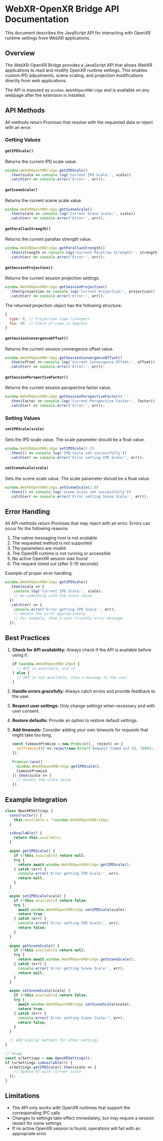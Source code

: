 # WebXR-OpenXR Bridge API Documentation

This document describes the JavaScript API for interacting with OpenXR runtime settings from WebXR applications.

## Overview

The WebXR-OpenXR Bridge provides a JavaScript API that allows WebXR applications to read and modify OpenXR runtime settings. This enables custom IPD adjustments, scene scaling, and projection modifications directly from web applications.

The API is exposed as `window.WebXROpenXRBridge` and is available on any webpage after the extension is installed.

## API Methods

All methods return Promises that resolve with the requested data or reject with an error.

### Getting Values

#### `getIPDScale()`

Returns the current IPD scale value.

```javascript
window.WebXROpenXRBridge.getIPDScale()
  .then(scale => console.log('Current IPD Scale:', scale))
  .catch(err => console.error('Error:', err));
```

#### `getSceneScale()`

Returns the current scene scale value.

```javascript
window.WebXROpenXRBridge.getSceneScale()
  .then(scale => console.log('Current Scene Scale:', scale))
  .catch(err => console.error('Error:', err));
```

#### `getParallaxStrength()`

Returns the current parallax strength value.

```javascript
window.WebXROpenXRBridge.getParallaxStrength()
  .then(strength => console.log('Current Parallax Strength:', strength))
  .catch(err => console.error('Error:', err));
```

#### `getSessionProjection()`

Returns the current session projection settings.

```javascript
window.WebXROpenXRBridge.getSessionProjection()
  .then(projection => console.log('Current Projection:', projection))
  .catch(err => console.error('Error:', err));
```

The returned projection object has the following structure:
```javascript
{
  type: 0, // Projection type (integer)
  fov: 90  // Field of view in degrees
}
```

#### `getSessionConvergenceOffset()`

Returns the current session convergence offset value.

```javascript
window.WebXROpenXRBridge.getSessionConvergenceOffset()
  .then(offset => console.log('Current Convergence Offset:', offset))
  .catch(err => console.error('Error:', err));
```

#### `getSessionPerspectiveFactor()`

Returns the current session perspective factor value.

```javascript
window.WebXROpenXRBridge.getSessionPerspectiveFactor()
  .then(factor => console.log('Current Perspective Factor:', factor))
  .catch(err => console.error('Error:', err));
```

### Setting Values

#### `setIPDScale(scale)`

Sets the IPD scale value. The scale parameter should be a float value.

```javascript
window.WebXROpenXRBridge.setIPDScale(1.2)
  .then(() => console.log('IPD Scale set successfully'))
  .catch(err => console.error('Error setting IPD Scale:', err));
```

#### `setSceneScale(scale)`

Sets the scene scale value. The scale parameter should be a float value.

```javascript
window.WebXROpenXRBridge.setSceneScale(2.0)
  .then(() => console.log('Scene Scale set successfully'))
  .catch(err => console.error('Error setting Scene Scale:', err));
```

## Error Handling

All API methods return Promises that may reject with an error. Errors can occur for the following reasons:

1. The native messaging host is not available
2. The requested method is not supported
3. The parameters are invalid
4. The OpenXR runtime is not running or accessible
5. No active OpenXR session was found
6. The request timed out (after 5-10 seconds)

Example of proper error handling:

```javascript
window.WebXROpenXRBridge.getIPDScale()
  .then(scale => {
    console.log('Current IPD Scale:', scale);
    // Do something with the scale value
  })
  .catch(err => {
    console.error('Error getting IPD Scale:', err);
    // Handle the error appropriately
    // For example, show a user-friendly error message
  });
```

## Best Practices

1. **Check for API availability:**
   Always check if the API is available before using it:
   ```javascript
   if (window.WebXROpenXRBridge) {
     // API is available, use it
   } else {
     // API is not available, show a message to the user
   }
   ```

2. **Handle errors gracefully:**
   Always catch errors and provide feedback to the user.

3. **Respect user settings:**
   Only change settings when necessary and with user consent.

4. **Restore defaults:**
   Provide an option to restore default settings.

5. **Add timeouts:**
   Consider adding your own timeouts for requests that might take too long.
   ```javascript
   const timeoutPromise = new Promise((_, reject) => {
     setTimeout(() => reject(new Error('Request timed out')), 5000);
   });
   
   Promise.race([
     window.WebXROpenXRBridge.getIPDScale(),
     timeoutPromise
   ]).then(scale => {
     // Handle the scale value
   });
   ```

## Example Integration

```javascript
class OpenXRSettings {
  constructor() {
    this.available = !!window.WebXROpenXRBridge;
  }

  isAvailable() {
    return this.available;
  }

  async getIPDScale() {
    if (!this.available) return null;
    try {
      return await window.WebXROpenXRBridge.getIPDScale();
    } catch (err) {
      console.error('Error getting IPD Scale:', err);
      return null;
    }
  }

  async setIPDScale(scale) {
    if (!this.available) return false;
    try {
      await window.WebXROpenXRBridge.setIPDScale(scale);
      return true;
    } catch (err) {
      console.error('Error setting IPD Scale:', err);
      return false;
    }
  }
  
  async getSceneScale() {
    if (!this.available) return null;
    try {
      return await window.WebXROpenXRBridge.getSceneScale();
    } catch (err) {
      console.error('Error getting Scene Scale:', err);
      return null;
    }
  }

  async setSceneScale(scale) {
    if (!this.available) return false;
    try {
      await window.WebXROpenXRBridge.setSceneScale(scale);
      return true;
    } catch (err) {
      console.error('Error setting Scene Scale:', err);
      return false;
    }
  }

  // Add similar methods for other settings
}

// Usage
const xrSettings = new OpenXRSettings();
if (xrSettings.isAvailable()) {
  xrSettings.getIPDScale().then(scale => {
    // Update UI with current scale
  });
}
```

## Limitations

- The API only works with OpenXR runtimes that support the corresponding IPC calls
- Changes to settings take effect immediately, but may require a session restart for some settings
- If no active OpenXR session is found, operations will fail with an appropriate error 
